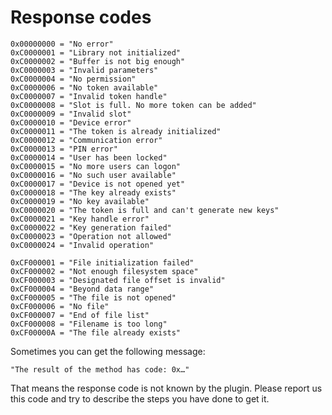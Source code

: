 # Response codes #

	0x00000000 = "No error"
	0xC0000001 = "Library not initialized"
	0xC0000002 = "Buffer is not big enough"
	0xC0000003 = "Invalid parameters"
	0xC0000004 = "No permission"
	0xC0000006 = "No token available"
	0xC0000007 = "Invalid token handle"
	0xC0000008 = "Slot is full. No more token can be added"
	0xC0000009 = "Invalid slot"
	0xC0000010 = "Device error"
	0xC0000011 = "The token is already initialized"
	0xC0000012 = "Communication error"
	0xC0000013 = "PIN error"
	0xC0000014 = "User has been locked"
	0xC0000015 = "No more users can logon"
	0xC0000016 = "No such user available"
	0xC0000017 = "Device is not opened yet"
	0xC0000018 = "The key already exists"
	0xC0000019 = "No key available"
	0xC0000020 = "The token is full and can't generate new keys"
	0xC0000021 = "Key handle error"
	0xC0000022 = "Key generation failed"
	0xC0000023 = "Operation not allowed"
	0xC0000024 = "Invalid operation"

	0xCF000001 = "File initialization failed"
	0xCF000002 = "Not enough filesystem space"
	0xCF000003 = "Designated file offset is invalid"
	0xCF000004 = "Beyond data range"
	0xCF000005 = "The file is not opened"
	0xCF000006 = "No file"
	0xCF000007 = "End of file list"
	0xCF000008 = "Filename is too long"
	0xCF00000A = "The file already exists"

Sometimes you can get the following message:

	"The result of the method has code: 0x…"
That means the response code is not known by the plugin.
Please report us this code and try to describe the steps you have done to get it.